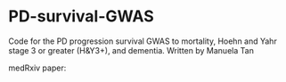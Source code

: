 # PD-survival-GWAS
Code for the PD progression survival GWAS to mortality, Hoehn and Yahr stage 3 or greater (H&Y3+), and dementia. Written by Manuela Tan

medRxiv paper:
